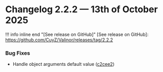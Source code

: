 # Changelog 2.2.2 — 13th of October 2025

!!! info inline end "[See release on GitHub]"
    [See release on GitHub]: https://github.com/CuyZ/Valinor/releases/tag/2.2.2

### Bug Fixes

* Handle object arguments default value ([c2cee2](https://github.com/CuyZ/Valinor/commit/c2cee25aec8f535a99f1d1231308f1debdcb0364))
